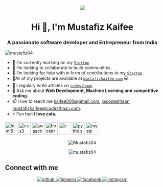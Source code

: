<div align="center">
<img src="https://user-images.githubusercontent.com/42115530/92640221-9728ca00-f2fa-11ea-8994-c72b26e937de.gif" align="center"/>
</div>

<h1 align="center">Hi 👋, I'm Mustafiz Kaifee</h1>
<h3 align="center">A passionate software developer and Entrepreneur from India</h3>
<p align="left"> <img src="https://komarev.com/ghpvc/?username=mustafiz04" alt="mustafiz04" /> </p>

- 🔭 I’m currently working on my [`Startup`](https://codesthaan.com/).
- 👯 I’m looking to collaborate to build communities.
- 🤔 I’m looking for help with in form of contributions to my [`Startup`](https://codesthaan.com/).
- 👨‍All of my projects are available at [`mustafizkaifee.com`](https://mustafizkaifee.herokuapp.com/) 💻 .
- 📝 I regulary write articles on [`codesthaan`](https://codesthaan.com/blog/).
- 💬 Ask me about **Web Development, Machine Learning and competitive coding.**
- 📫 How to reach me kaifee000@gmail.com, [@codesthaan](https://www.instagram.com/codesthaan/), mustafizkaifee@codesthaan.com.
- ⚡ Fun fact **I love cats.**

<p align="left">
  <img src="https://devicons.github.io/devicon/devicon.git/icons/html5/html5-original-wordmark.svg" alt="html5" width="40" height="40"/> 
  <img src="https://devicons.github.io/devicon/devicon.git/icons/css3/css3-original-wordmark.svg" alt="css3" width="40" height="40"/>
  <img src="https://devicons.github.io/devicon/devicon.git/icons/javascript/javascript-original.svg" alt="javascript" width="40" height="40"/> 
  <img src="https://devicons.github.io/devicon/devicon.git/icons/bootstrap/bootstrap-plain.svg" alt="bootstrap" width="40" height="40"/> 
  <img src="https://devicons.github.io/devicon/devicon.git/icons/java/java-original.svg" alt="c" width="40" height="40"/> 
  <img src="https://devicons.github.io/devicon/devicon.git/icons/python/python-original.svg" alt="python" width="40" height="40"/> 
  <img src="https://devicons.github.io/devicon/devicon.git/icons/mysql/mysql-original-wordmark.svg" alt="mysql" width="40" height="40"/> 
  
</p>
  <p align="center"><img src="https://github-readme-stats.vercel.app/api/top-langs/?username=Mustafiz04&layout=compact&hide=html" alt="Mustafiz04" />
</p>
  <p align="center"><img src="https://github-readme-stats.vercel.app/api?username=Mustafiz04&show_icons=true" alt="mustafiz04" /> </p>


## Connect with me  
<div align="center">
  <a href="https://github.com/Mustafiz04" target="_blank">
    <img src=https://img.shields.io/badge/github-%2324292e.svg?&style=for-the-badge&logo=github&logoColor=white alt=github style="margin-bottom: 5px;" />
  </a>
  <a href="https://www.linkedin.com/in/mustafizkaifee/" target="_blank">
    <img src=https://img.shields.io/badge/linkedin-%231E77B5.svg?&style=for-the-badge&logo=linkedin&logoColor=white alt=linkedin style="margin-bottom: 5px;" />
  </a>
  <a href="https://www.facebook.com/kaifee.mustafiz/" target="_blank">
    <img src=https://img.shields.io/badge/facebook-%232E87FB.svg?&style=for-the-badge&logo=facebook&logoColor=white alt=facebook style="margin-bottom: 5px;" />
  </a>
  <a href="https://instagram.com/mustafizkaifee" target="_blank">
    <img src=https://img.shields.io/badge/instagram-%23000000.svg?&style=for-the-badge&logo=instagram&logoColor=white alt=instagram style="margin-bottom: 5px;" />
  </a> 
</div> 
